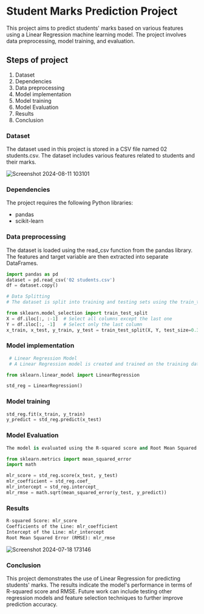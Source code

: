 
# Student Marks Prediction Project
This project aims to predict students' marks based on various features using a Linear Regression machine learning model. The project involves data preprocessing, model training, and evaluation.

## Steps of project 
1. Dataset
2. Dependencies
3. Data preprocessing 
4. Model implementation 
5. Model training
6. Model Evaluation
7. Results
8. Conclusion

### Dataset
The dataset used in this project is stored in a CSV file named 02 students.csv. The dataset includes various features related to students and their marks.

![Screenshot 2024-08-11 103101](https://github.com/user-attachments/assets/52448f7a-4cc3-4d66-bc1f-810c4aeb284a)


### Dependencies
The project requires the following Python libraries:
* pandas
* scikit-learn

### Data preprocessing 
The dataset is loaded using the read_csv function from the pandas library. The features and target variable are then extracted into separate DataFrames.
``` python
import pandas as pd
dataset = pd.read_csv('02 students.csv')
df = dataset.copy()

# Data Splitting
# The dataset is split into training and testing sets using the train_test_split function from scikit-learn.

from sklearn.model_selection import train_test_split
X = df.iloc[:, :-1]  # Select all columns except the last one
Y = df.iloc[:, -1]   # Select only the last column
x_train, x_test, y_train, y_test = train_test_split(X, Y, test_size=0.3, random_state=1234)
```
### Model implementation
``` python 
 # Linear Regression Model
 # A Linear Regression model is created and trained on the training data. Predictions are then made on the test data.

from sklearn.linear_model import LinearRegression

std_reg = LinearRegression()
```
### Model training
``` python
std_reg.fit(x_train, y_train)
y_predict = std_reg.predict(x_test)
```
### Model Evaluation
``` python
The model is evaluated using the R-squared score and Root Mean Squared Error (RMSE).

from sklearn.metrics import mean_squared_error
import math

mlr_score = std_reg.score(x_test, y_test)
mlr_coefficient = std_reg.coef_
mlr_intercept = std_reg.intercept_
mlr_rmse = math.sqrt(mean_squared_error(y_test, y_predict))
```
### Results
``` python
R-squared Score: mlr_score
Coefficients of the Line: mlr_coefficient
Intercept of the Line: mlr_intercept
Root Mean Squared Error (RMSE): mlr_rmse
```
![Screenshot 2024-07-18 173146](https://github.com/user-attachments/assets/0736b96e-ae8b-404a-acca-fa00cc62b353)


### Conclusion
This project demonstrates the use of Linear Regression for predicting students' marks. The results indicate the model's performance in terms of R-squared score and RMSE. Future work can include testing other regression models and feature selection techniques to further improve prediction accuracy.




